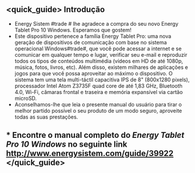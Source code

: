 ## <quick_guide> Introdução 

* Energy Sistem #trade # lhe agradece a compra do seu novo Energy Tablet Pro 10 Windows. Esperamos que gostem! 
* Este dispositivo pertenece a família Energy Tablet Pro: uma nova geração de dispositivos de comunicação com base no sistema operacional Windows#trade#, que você pode acessar a internet e se comunicar em qualquer tempo e lugar, verificar seu e-mail e reproduzir todos os tipos de conteúdos multimédia (vídeos em HD de até 1080p, música, fotos, livros, etc). 
Além disso, existem milhares de aplicações e jogos para que você possa aproveitar ao máximo o dispositivo. 
O sistema tem uma tela multi-táctil capacitiva IPS de 8" (800x1280 pixels), processador Intel Atom Z3735F quad core de até 1,83 GHz, Bluetooth 4.0, Wi-Fi, câmaras frontal e traseira e memória expansível via cartão microSD. 
* Aconselhamos-lhe que leia o presente manual do usuário para tirar o melhor partido possível o seu produto de um modo seguro, aproveite todas as suas prestações.


## <unique> * Encontre o manual completo do *Energy Tablet Pro 10 Windows* no seguinte link http://www.energysistem.com/guide/39922 </unique> </quick_guide>


